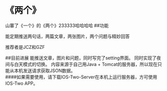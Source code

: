 # 《两个》

山寨了《一个》的《两个》233333哈哈哈哈
##功能

能定期推送两句话，两篇文章，两张图片，两个问题与精妙回答  

推荐者是JCZ和GZF

##目前进展
能推送文章，图片和问题，同时写完了setting界面。 
同时实现了夜间与白天模式的切换。
内容来源于自己用Java + Tomcat的服务器，所以现在只能从本机发送请求获取JSON数据。  
####如果需要使用，请下载IOS-Two-Server在本机上运行服务器，方可使用IOS-Two APP。  
